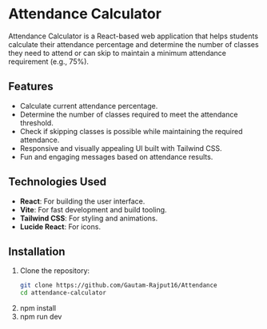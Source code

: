 # Attendance Calculator

Attendance Calculator is a React-based web application that helps students calculate their attendance percentage and determine the number of classes they need to attend or can skip to maintain a minimum attendance requirement (e.g., 75%).

## Features

- Calculate current attendance percentage.
- Determine the number of classes required to meet the attendance threshold.
- Check if skipping classes is possible while maintaining the required attendance.
- Responsive and visually appealing UI built with Tailwind CSS.
- Fun and engaging messages based on attendance results.

## Technologies Used

- **React**: For building the user interface.
- **Vite**: For fast development and build tooling.
- **Tailwind CSS**: For styling and animations.
- **Lucide React**: For icons.

## Installation

1. Clone the repository:
   ```bash
   git clone https://github.com/Gautam-Rajput16/Attendance   
   cd attendance-calculator
   ```
2. npm install
3. npm run dev
